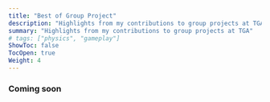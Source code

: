 ```yaml
---
title: "Best of Group Project"
description: "Highlights from my contributions to group projects at TGA"
summary: "Highlights from my contributions to group projects at TGA"
# tags: ["physics", "gameplay"]
ShowToc: false
TocOpen: true
Weight: 4
---
```


### Coming soon